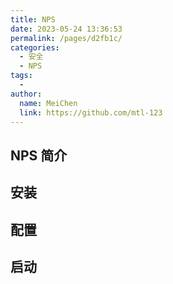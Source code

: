 ```yaml
---
title: NPS
date: 2023-05-24 13:36:53
permalink: /pages/d2fb1c/
categories:
  - 安全
  - NPS
tags:
  - 
author: 
  name: MeiChen
  link: https://github.com/mtl-123
---
```


## NPS 简介

## 安装
## 配置
## 启动